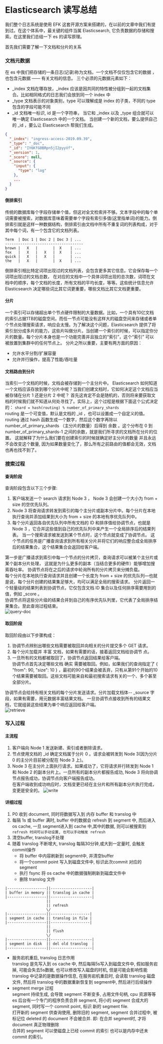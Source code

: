 # Elasticsearch 读写总结


我们整个日志系统是使用 EFK 这套开源方案来搭建的，在以前的文章中我们有提到过。在这个体系中，最关键的组件当属 Elasticsearch, 它负责数据的存储和搜索。在这里我们总结一下 es 的读写原理。

首先我们需要了解一下文档和分片的关系
### 文档元数据
在 es 中我们把存储的一条日志(记录)称为文档，一个文档不仅仅包含它的数据 ，也包含元数据 —— 有关文档的信息。 三个必须的元数据元素如下：
* _index
 文档在哪存放，_index 应该是因共同的特性被分组到一起的文档集合。比如相同格式的日志我们会放到同一个 index 中
* _type
文档表示的对象类别，type 可以理解成是 index 的子类，不同的 type 包含的字段可能不同
* _id
文档唯一标识, id 是一个字符串， 当它和 _index 以及 _type 组合就可以唯一确定 Elasticsearch 中的一个文档。 当创建一个新的文档，要么提供自己的 _id ，要么让 Elasticsearch 帮我们生成。  
```json
{
  "_index": "ingress-access-2019.09.39",
  "_type": "_doc",
  "_id": "IY6KfG0BRpn5jI2pyyVf",
  "_version": 1,
  "_score": null,
  "_source": {
    "input": {
      "type": "log"
    },
    ...
  }
}
```
#### 倒排索引
传统的数据库每个字段存储单个值，但这对全文检索并不够。文本字段中的每个单词需要被搜索，对数据库意味着需要单个字段有索引多值(这里指单词)的能力。倒排索引就是这样一种数据结构，倒排索引由文档中所有不重复词的列表构成，对于其中每个词，有一个包含它的文档列表。
```
Term  | Doc 1 | Doc 2 | Doc 3 | ...
------------------------------------
brown |   X   |       |  X    | ...
fox   |   X   |   X   |  X    | ...
quick |   X   |   X   |       | ...
the   |   X   |       |  X    | ...
```
倒排索引相比特定词项出现过的文档列表，会包含更多其它信息。它会保存每一个词项出现过的文档总数， 在对应的文档中一个具体词项出现的总次数，词项在文档中的顺序，每个文档的长度，所有文档的平均长度，等等。这些统计信息允许 Elasticsearch 决定哪些词比其它词更重要，哪些文档比其它文档更重要。

#### 分片
一个索引可以存储超出单个节点硬件限制的大量数据。比如，一个具有10亿文档的索引占据1TB的磁盘空间，而任一节点可能没有这样大的磁盘空间来存储或者单个节点处理搜索请求，响应会太慢。为了解决这个问题，Elasticsearch 提供了将索引划分成多片的能力，这些片叫做分片。当创建一个索引的时候，可以指定你分片的数量。每个分片本身也是一个功能完善并且独立的“索引”，这个“索引” 可以被放置到集群中的任何节点上。
分片之所以重要，主要有两方面的原因：
* 允许水平分割/扩展容量
* 允许并行操作，提高了性能/吞吐量


#### 文档路由到分片
当索引一个文档的时候，文档会被存储到一个主分片中。 Elasticsearch 如何知道一个文档应该存放到哪个分片中呢？当我们创建文档时，它如何决定这个文档应当被存储在分片 1 还是分片 2 中呢？
首先这肯定不会是随机的，否则将来要获取文档的时候我们就不知道从何处寻找了。实际上，这个过程是根据下面这个公式决定的：
`shard = hash(routing) % number_of_primary_shards`  
routing 是一个可变值，默认是文档的 _id ，也可以设置成一个自定义的值。 routing 通过 hash 函数生成一个数字，然后这个数字再除以 number_of_primary_shards （主分片的数量）后得到 余数 。这个分布在 0 到 number_of_primary_shards-1 之间的余数，就是我们所寻求的文档所在分片的位置。
这就解释了为什么我们要在创建索引的时候就确定好主分片的数量 并且永远不会改变这个数量, 因为如果数量变化了，那么所有之前路由的值都会无效，文档也再也找不到了。

### 搜索过程  
#### 查询阶段 
查询阶段包含以下三个步骤:

1. 客户端发送一个 search 请求到 Node 3 ， Node 3 会创建一个大小为 from + size 的空优先队列。  
2. Node 3 将查询请求转发到索引的每个主分片或副本分片中。每个分片在本地执行查询并添加结果到大小为 from + size 的本地有序优先队列中。  
3. 每个分片返回各自优先队列中所有文档的 ID 和排序值给协调节点，也就是 Node 3 ，它合并这些值到自己的优先队列中来产生一个全局排序后的结果列表。
当一个搜索请求被发送到某个节点时，这个节点就变成了协调节点。 这个节点的任务是广播查询请求到所有相关分片并将它们的响应整合成全局排序后的结果集合，这个结果集合会返回给客户端。

第一步是广播请求到索引中每一个节点的分片拷贝，查询请求可以被某个主分片或某个副本分片处理， 这就是为什么更多的副本（当结合更多的硬件）能够增加搜索吞吐率。 协调节点将在之后的请求中轮询所有的分片拷贝来分摊负载。  
每个分片在本地执行查询请求并且创建一个长度为 from + size 的优先队列—也就是说，每个分片创建的结果集足够大，均可以满足全局的搜索请求。 分片返回一个轻量级的结果列表到协调节点，它仅包含文档 ID 集合以及任何排序需要用到的值，例如 _score 。  
协调节点将这些分片级的结果合并到自己的有序优先队列里，它代表了全局排序结果集合。至此查询过程结束。    
![query-doc](https://pics.lxkaka.wang/query-es.png)

#### 取回阶段  
取回阶段由以下步骤构成：

1. 协调节点辨别出哪些文档需要被取回并向相关的分片提交多个 GET 请求。
2. 每个分片加载并 丰富 文档，如果有需要的话，接着返回文档给协调节  点。  
3. 一旦所有的文档都被取回了，协调节点返回结果给客户端。  
协调节点首先决定哪些文档 确实 需要被取回。例如，如果我们的查询指定了 { "from": 90, "size": 10 } ，最初的90个结果会被丢弃，只有从第91个开始的10个结果需要被取回。这些文档可能来自和最初搜索请求有关的一个、多个甚至全部分片。

协调节点会给持有相关文档的每个分片发送请求。分片加载文档体-- _source 字段，如果有需要，用元数据丰富结果文档。 一旦协调节点接收到所有的结果文档，它就组装这些结果为单个响应返回给客户端。  
![retrieve](https://pics.lxkaka.wang/retrieve-es.png)

### 写入过程
#### 主流程  
1. 客户端向 Node 1 发送新建、索引或者删除请求。
2. 节点使用文档的 _id 确定文档属于分片 0 。请求会被转发到 Node 3(因为分片 0 的主分片目前被分配在 Node 3 上)。  
3. Node 3 在主分片上面执行请求。如果成功了，它将请求并行转发到 Node 1 和 Node 2 的副本分片上。一旦所有的副本分片都报告成功, Node 3 将向协调节点报告成功，协调节点向客户端报告成功。  
在客户端收到成功响应时，文档变更已经在主分片和所有副本分片执行完成，变更是安全的。
![write](https://pics.lxkaka.wang/write-es.png)

#### 详细过程
1. P0 收到 document, 同时将数据写入到 内存 buffer 和 translog 中  
2. 每隔 1s 或 buffer 满时, buffer 中的数据会 refresh 到 segment 中, 而后进入os cache, 一旦 segment进入到 cache 中,其中的数据, 则可以被搜索到    
`refresh 时间可以手动设置, 也可以手动触发 refresh`
3. 清空buffer, translog不处理    
4. 随着 translog 不断增大, translog 每隔30分钟,或大到一定量时, 会触发commit操作    
   * 将 buffer 中内容刷新到 segment中, 并清空buffer  
   * 将一个commit point 写入到磁盘文件中, 标识此次commit 对应的 segment  
   * 执行 fsync 将 os cache 中的数据强制刷新到磁盘文件中  
   * 删除 translog 文件  
  
```
|------------------||-------------------|
| buffer in memory || translog in cache |   
|------------------||-------------------|      
                   ||
                   || refresh
                   \/
|------------------||------------------|
| segment in cache || translog in file |   
|------------------||------------------|
                   ||
                   || flush
                   \/
|------------------||-------------------|
| segment in disk  || del old translog  |   
|------------------||-------------------|
```

* 服务宕机重启, translog 日志作用  
translog 是先写入到 os cache 中, 然后每隔5s写入到磁盘文件中, 假如服务宕掉, 可能会失去5s数据, 也可以修改写入磁盘的时机, 但是可能会影响性能  
translog 中记录的是数据操作信息, 在服务宕机重启时, 会读取 translog 磁盘文件, 然后将 translog 中的数据重新恢复到 segment中, 然后进行后续操作    
* segment merge 过程  
segment 持续生成, 会导致 segment 不断变多, 占用文件句柄, cpu 资源等等  
es 后台有一个专门的程序负责合并 segment, 将小的 segment 合成大的 segment, 同时写一个 commit point, 标识 新的 segment file.  
打开新的 segment 供查询使用, 删除旧的 segment, segment 合并过程中, 被标记位 deleted 的 document 不会被合并. 即: 在合并 segment时, 才将 document 真正物理删除  
合并的 segment 可以使磁盘上已经 commit 的索引 也可以是内存中还未 commit 的索引。  

